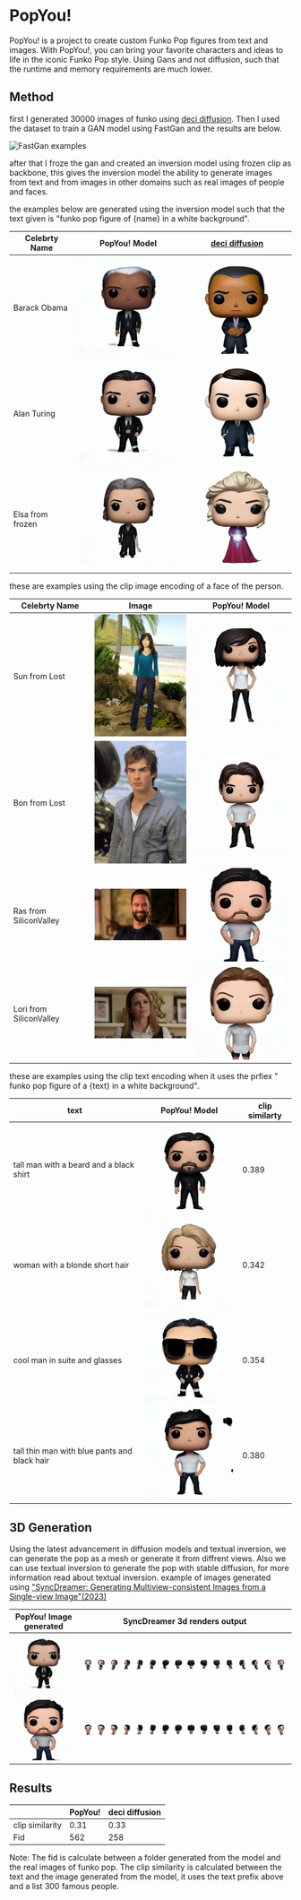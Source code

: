 # PopYou!

PopYou! is a project to create custom Funko Pop figures from text and images. With PopYou!, you can bring your favorite characters and ideas to life in the iconic Funko Pop style.
Using Gans and not diffusion, such that the runtime and memory requirements are much lower.


## Method

first I generated 30000 images of funko using [deci diffusion](https://deci.ai/blog/decidiffusion-1-0-3x-faster-than-stable-diffusion-same-quality/).
Then I used the dataset to train a GAN model using FastGan and the results are below.

![FastGan examples](assets/fast_gan_examples.jpg)

after that I froze the gan and created an inversion model using frozen clip as backbone,
this gives the inversion model the ability to generate images from text and from images in other domains such as real images of people and faces.


the examples below are generated using the inversion model such that the
text given is "funko pop figure of {name} in a white background".


| Celebrty Name    | PopYou! Model | [deci diffusion](https://deci.ai/blog/decidiffusion-1-0-3x-faster-than-stable-diffusion-same-quality/) |
|------------------|---------------|--------------------------------------------------------------------------------------------------------|
| Barack Obama     | <img src="assets/Barack_Obama_fastgan.png" width="200"> | <img src="assets/Barack_Obama_deci.png" width="200">                                                   |
| Alan Turing      | <img src="assets/Alan_Turing_fastgan.png" width="200"> | <img src="assets/Alan_Turing_deci.png" width="200">                                                    |
| Elsa from frozen | <img src="assets/Elsa_fastgan.png" width="200"> | <img src="assets/Elsa_deci.png" width="200">                                                           |


these are examples using the clip image encoding of a face of the person.

| Celebrty Name        | Image                                                        | PopYou! Model                                                 |
|----------------------|--------------------------------------------------------------|---------------------------------------------------------------|
| Sun from Lost        | <img src="assets/sun_Lost_image.webp" width="200">           | <img src="assets/sun_Lost_fastgan.png" width="200">           |
| Bon from Lost        | <img src="assets/bon_Lost_image.webp" width="200">           | <img src="assets/bon_Lost_fastgan.png" width="200">           |
| Ras from SiliconValley | <img src="assets/ras_SiliconValley_image.webp" width="200">  | <img src="assets/ras_SiliconValley_fastgan.png" width="200">  |
| Lori from SiliconValley | <img src="assets/lori_SiliconValley_image.jpeg" width="200"> | <img src="assets/lori_SiliconValley_fastgan.png" width="200"> |


these are examples using the clip text encoding when it uses the prfiex " funko pop figure of a {text} in a white background".

| text                    | PopYou! Model                                     | clip similarty |
|-------------------------|---------------------------------------------------|----------------|
| tall man with a beard and a black shirt          | <img src="assets/text_1_example.png" width="200"> | 0.389          |
| woman with a blonde short hair           | <img src="assets/text_2_example.png" width="200"> | 0.342          |
| cool man in suite and glasses  | <img src="assets/text_3_example.png" width="200"> | 0.354          |
| tall thin man with blue pants and black hair  | <img src="assets/text_4_example.png" width="200"> | 0.380          |


## 3D Generation

Using the latest advancement in diffusion models and textual inversion, we can generate the pop as a mesh or generate it from diffrent views.
Also we can use textual inversion to generate the pop with stable diffusion, for more information read about textual inversion.
example of images generated using ["SyncDreamer: Generating Multiview-consistent Images from a Single-view Image"(2023)](https://arxiv.org/abs/2309.03453)


| PopYou! Image generated | SyncDreamer 3d renders output         |
|-------------------------|---------------------------------------|
| <img src="assets/Alan_Turing_fastgan.png" width="200">                    | <img src="assets/alan_turing_3d.png"> |
| <img src="assets/ras_SiliconValley_fastgan.png" width="200">                     | <img src="assets/ras_3d.png">         |

## Results

|                 | PopYou! | deci diffusion |
|-----------------|---------|----------------|
| clip similarity | 0.31    | 0.33           |
| Fid             | 562     | 258            |

Note:
The fid is calculate between a folder generated from the model and the real images of funko pop.
The clip similarity is calculated between the text and the image generated from the model, it uses the text prefix above and a list 300 famous people.